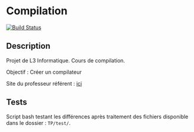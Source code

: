 # Compilation

[![Build Status](https://travis-ci.org/LeGeek/Compilation.svg)](https://travis-ci.org/LeGeek/Compilation)

## Description 

Projet de L3 Informatique. Cours de compilation. 

Objectif : Créer un compilateur 

Site du professeur référent : [ici](http://pageperso.lif.univ-mrs.fr/~alexis.nasr/Ens/Compilation/)

## Tests

Script bash testant les différences après traitement des fichiers disponible dans le dossier : `TP/test/`.